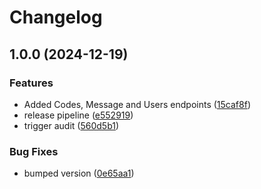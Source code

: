 # Changelog

## 1.0.0 (2024-12-19)


### Features

* Added Codes, Message and Users endpoints ([15caf8f](https://github.com/Zlashmine/go-tower-defense-api/commit/15caf8f543eb2ba020f9b0d98c966db9762bd3c0))
* release pipeline ([e552919](https://github.com/Zlashmine/go-tower-defense-api/commit/e552919ed77e6817861b061da3c9bcfa1ad46a18))
* trigger audit ([560d5b1](https://github.com/Zlashmine/go-tower-defense-api/commit/560d5b175d6509ea269eba0b3610227e7b92e3dc))


### Bug Fixes

* bumped version ([0e65aa1](https://github.com/Zlashmine/go-tower-defense-api/commit/0e65aa1637804bc55d63376523357138631a6f3f))
